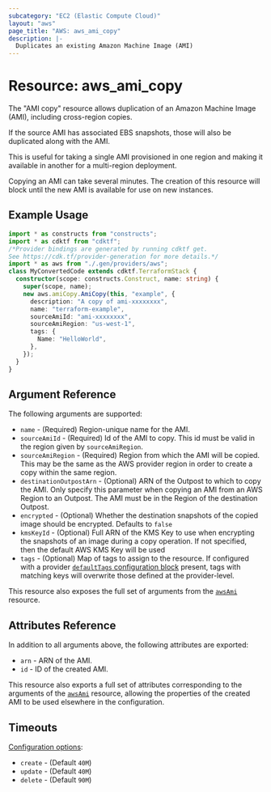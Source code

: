 ```yaml
---
subcategory: "EC2 (Elastic Compute Cloud)"
layout: "aws"
page_title: "AWS: aws_ami_copy"
description: |-
  Duplicates an existing Amazon Machine Image (AMI)
---
```


# Resource: aws_ami_copy

The "AMI copy" resource allows duplication of an Amazon Machine Image (AMI),
including cross-region copies.

If the source AMI has associated EBS snapshots, those will also be duplicated
along with the AMI.

This is useful for taking a single AMI provisioned in one region and making
it available in another for a multi-region deployment.

Copying an AMI can take several minutes. The creation of this resource will
block until the new AMI is available for use on new instances.

## Example Usage

```typescript
import * as constructs from "constructs";
import * as cdktf from "cdktf";
/*Provider bindings are generated by running cdktf get.
See https://cdk.tf/provider-generation for more details.*/
import * as aws from "./.gen/providers/aws";
class MyConvertedCode extends cdktf.TerraformStack {
  constructor(scope: constructs.Construct, name: string) {
    super(scope, name);
    new aws.amiCopy.AmiCopy(this, "example", {
      description: "A copy of ami-xxxxxxxx",
      name: "terraform-example",
      sourceAmiId: "ami-xxxxxxxx",
      sourceAmiRegion: "us-west-1",
      tags: {
        Name: "HelloWorld",
      },
    });
  }
}

```

## Argument Reference

The following arguments are supported:

* `name` - (Required) Region-unique name for the AMI.
* `sourceAmiId` - (Required) Id of the AMI to copy. This id must be valid in the region
  given by `sourceAmiRegion`.
* `sourceAmiRegion` - (Required) Region from which the AMI will be copied. This may be the
  same as the AWS provider region in order to create a copy within the same region.
* `destinationOutpostArn` - (Optional) ARN of the Outpost to which to copy the AMI.
  Only specify this parameter when copying an AMI from an AWS Region to an Outpost. The AMI must be in the Region of the destination Outpost.  
* `encrypted` - (Optional) Whether the destination snapshots of the copied image should be encrypted. Defaults to `false`
* `kmsKeyId` - (Optional) Full ARN of the KMS Key to use when encrypting the snapshots of an image during a copy operation. If not specified, then the default AWS KMS Key will be used
* `tags` - (Optional) Map of tags to assign to the resource. If configured with a provider [`defaultTags` configuration block](https://registry.terraform.io/providers/hashicorp/aws/latest/docs#default_tags-configuration-block) present, tags with matching keys will overwrite those defined at the provider-level.

This resource also exposes the full set of arguments from the [`awsAmi`](ami.html) resource.

## Attributes Reference

In addition to all arguments above, the following attributes are exported:

* `arn` - ARN of the AMI.
* `id` - ID of the created AMI.

This resource also exports a full set of attributes corresponding to the arguments of the
[`awsAmi`](/docs/providers/aws/r/ami.html) resource, allowing the properties of the created AMI to be used elsewhere in the
configuration.

## Timeouts

[Configuration options](https://developer.hashicorp.com/terraform/language/resources/syntax#operation-timeouts):

* `create` - (Default `40M`)
* `update` - (Default `40M`)
* `delete` - (Default `90M`)

<!-- cache-key: cdktf-0.17.0-pre.15 input-5b5bf10986132d86a38aae58223e0b40be3ab7d0bdb325ea0c85381578a46768 -->